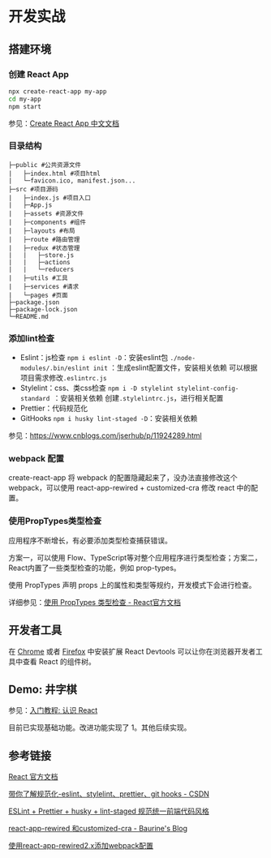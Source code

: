 # 开发实战

## 搭建环境

### 创建 React App

```bash
npx create-react-app my-app
cd my-app
npm start
```

参见：[Create React App 中文文档](https://www.html.cn/create-react-app/docs/getting-started/)



### 目录结构

```shell
├─public #公共资源文件
|   ├─index.html #项目html
|   └─favicon.ico, manifest.json...
├─src #项目源码
|   ├─index.js #项目入口
|   ├─App.js
|   ├─assets #资源文件
|   ├─components #组件
|   ├─layouts #布局
|   ├─route #路由管理
|   ├─redux #状态管理
|   |   ├─store.js
|   |   ├─actions
|   |   └─reducers
|   ├─utils #工具
|   ├─services #请求
|   └─pages #页面
├─package.json
├─package-lock.json
└─README.md
```



### 添加lint检查

- Eslint：js检查
  `npm i eslint -D`：安装eslint包
  `./node-modules/.bin/eslint init` ：生成eslint配置文件，安装相关依赖
  可以根据项目需求修改`.eslintrc.js`
- Stylelint：css、类css检查
  `npm i -D stylelint stylelint-config-standard `：安装相关依赖
  创建`.stylelintrc.js`，进行相关配置
- Prettier：代码规范化
- GitHooks
  `npm i husky lint-staged -D`：安装相关依赖

参见：<https://www.cnblogs.com/jserhub/p/11924289.html>



### webpack 配置

create-react-app 将 webpack 的配置隐藏起来了，没办法直接修改这个 webpack，可以使用 react-app-rewired + customized-cra 修改 react 中的配置。



### 使用PropTypes类型检查

应用程序不断增长，有必要添加类型检查捕获错误。

方案一，可以使用 Flow、TypeScript等对整个应用程序进行类型检查；方案二，React内置了一些类型检查的功能，例如 prop-types。

使用 PropTypes 声明 props 上的属性和类型等规约，开发模式下会进行检查。

详细参见：[使用 PropTypes 类型检查 - React官方文档](https://zh-hans.reactjs.org/docs/typechecking-with-proptypes.html)



## 开发者工具

在 [Chrome](https://chrome.google.com/webstore/detail/react-developer-tools/fmkadmapgofadopljbjfkapdkoienihi?hl=en) 或者 [Firefox](https://addons.mozilla.org/en-US/firefox/addon/react-devtools/) 中安装扩展 React Devtools 可以让你在浏览器开发者工具中查看 React 的组件树。

## Demo: 井字棋

参见：[入门教程: 认识 React](https://zh-hans.reactjs.org/tutorial/tutorial.html)

目前已实现基础功能。改进功能实现了 1。其他后续实现。



## 参考链接

[React 官方文档](https://react.docschina.org/docs/hello-world.html)

[带你了解规范化-eslint、stylelint、prettier、git hooks - CSDN](https://blog.csdn.net/qq_32090185/article/details/107911593)

[ESLint + Prettier + husky + lint-staged 规范统一前端代码风格](https://www.cnblogs.com/jserhub/p/11924289.html)

[react-app-rewired 和customized-cra - Baurine's Blog](https://baurine.netlify.app/2020/05/02/react-app-rewired-customize-cra/)

[使用react-app-rewired2.x添加webpack配置](https://www.cnblogs.com/zyl-Tara/p/10635033.html)


